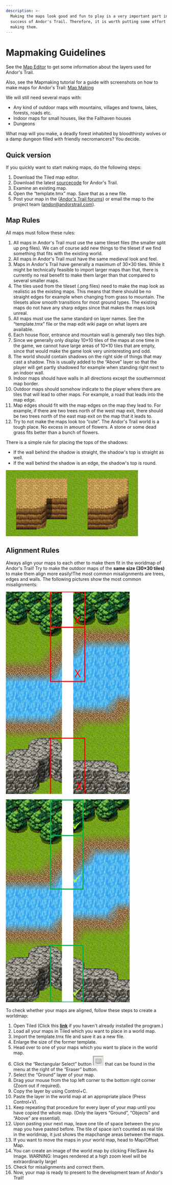 ```yaml
---
description: >-
  Making the maps look good and fun to play is a very important part in the
  success of Andor's Trail. Therefore, it is worth putting some effort into
  making them.
---
```


# Mapmaking Guidelines

See the [Map Editor](map-editor.md) to get some information about the layers used for Andor's Trail.

Also, see the Mapmaking tutorial for a guide with screenshots on how to make maps for Andor's Trail: [Map Making](map-making/)

We will still need several maps with:

* Any kind of outdoor maps with mountains, villages and towns, lakes, forests, roads etc.
* Indoor maps for small houses, like the Fallhaven houses
* Dungeons

What map will you make, a deadly forest inhabited by bloodthirsty wolves or a damp dungeon filled with friendly necromancers? You decide.

## Quick version

If you quickly want to start making maps, do the following steps:

1. Download the Tiled map editor.
2. Download the latest [sourcecode](https://github.com/Zukero/andors-trail) for Andor's Trail.
3. Examine an existing map.
4. Open the “template.tmx” map. Save that as a new file.
5. Post your map in the \([Andor's Trail forums](https://andorstrail.com)\) or email the map to the project team \(andor@andorstrail.com\).

## Map Rules

All maps must follow these rules:

1. All maps in Andor's Trail must use the same tileset files \(the smaller split up png files\). We can of course add new things to the tileset if we find something that fits with the existing world.
2. All maps in Andor's Trail must have the same medieval look and feel.
3. Maps in Andor's Trail have generally a maximum of 30×30 tiles. While it might be technically feasible to import larger maps than that, there is currently no real benefit to make them larger than that compared to several smaller maps.
4. The tiles used from the tileset \(.png files\) need to make the map look as realistic as the existing maps. This means that there should be no straight edges for example when changing from grass to mountain. The tilesets allow smooth transitions for most ground types. The existing maps do not have any sharp edges since that makes the maps look unreal.
5. All maps must use the same standard on layer names. See the “template.tmx” file or the map edit wiki page on what layers are available.
6. Each house floor, entrance and mountain wall is generally two tiles high.
7. Since we generally only display 10×10 tiles of the maps at one time in the game, we cannot have large areas of 10×10 tiles that are empty, since that would make the game look very uninteresting and odd.
8. The world should contain shadows on the right side of things that may cast a shadow. This is usually added to the “Above” layer so that the player will get partly shadowed for example when standing right next to an indoor wall.
9. Indoor maps should have walls in all directions except the southernmost map border. 
10. Outdoor maps should somehow indicate to the player where there are tiles that will lead to other maps. For example, a road that leads into the map edge. 
11. Map edges should fit with the map edges on the map they lead to. For example, if there are two trees north of the west map exit, there should be two trees north of the east map exit on the map that it leads to. 
12. Try to not make the maps look too “cute”. The Andor's Trail world is a tough place. No excess in amount of flowers. A stone or some dead grass fits better than a bunch of flowers.

There is a simple rule for placing the tops of the shadows:

* If the wall behind the shadow is straight, the shadow's top is straight as well.
* If the wall behind the shadow is an edge, the shadow's top is round.

![Shadow Tops](../../.gitbook/assets/shadow_tops.png)

## Alignment Rules

 Always align your maps to each other to make them fit in the worldmap of Andor's Trail! Try to make the outdoor maps of the **same size \(30×30 tiles\)** to make them align more easily!The most common misalignments are trees, edges and walls. The following pictures show the most common misalignments:

![Wrong Alignment](../../.gitbook/assets/alignmentmap_false.png)



![](../../.gitbook/assets/alignmentmap_correct.png)

To check whether your maps are aligned, follow these steps to create a worldmap:



1. Open Tiled \(Click this [**link**](https://andorstrail.com/wiki/test/andors_trail_wiki/developer_section/map_making.html) if you haven't already installed the program.\)
2. Load all your maps in Tiled which you want to place in a world map.
3. Import the template.tmx file and save it as a new file.
4. Enlarge the size of the former template.
5. Head over to one of your maps which you want to place in the world map.
6. Click the “Rectangular Select” button ![](../../.gitbook/assets/selection_tool.png) that can be found in the menu at the right of the “Eraser” button.
7. Select the “Ground” layer of your map.
8. Drag your mouse from the top left corner to the bottom right corner \(Zoom out if required\).
9. Copy the layer by using Control+C.
10. Paste the layer in the world map at an appropriate place \(Press Control+V\).
11. Keep repeating that procedure for every layer of your map until you have copied the whole map. \(Only the layers “Ground”, “Objects” and “Above” are essential\).
12. Upon pasting your next map, leave one tile of space between the you map you have pasted before. The tile of space isn’t counted as real tile in the worldmap, it just shows the mapchange areas between the maps.
13. If you want to move the maps in your world map, head to Map/Offset Map.
14. You can create an image of the world map by clicking File/Save As Image. WARNING: Images rendered at a high zoom level will be extraordinarily large!
15. Check for misalignments and correct them.
16. Now, your map is ready to present to the development team of Andor's Trail!

